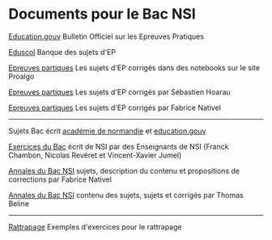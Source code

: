 # Documents pour le Bac NSI


[Education.gouv](https://www.education.gouv.fr/bo/22/Hebdo3/MENE2138280N.htm) Bulletin Officiel sur les Epreuves Pratiques

[Eduscol](https://eduscol.education.fr/2661/banque-des-epreuves-pratiques-de-specialite-nsi) Banque des sujets d'EP

[Epreuves partiques](https://progalgo.fr/page7.php) Les sujets d'EP corrigés dans des notebooks sur le site Proalgo

[Epreuves partiques](https://sebhoa.gitlab.io/nsi/BNS_2022/) Les sujets d'EP corrigés par Sébastien Hoarau

[Epreuves partiques](https://fabricenativel.github.io/NSITerminale/Annales/2022/EP/) Les sujets d'EP corrigés par Fabrice Nativel

-------------------------------------------------------------------

Sujets Bac écrit [académie de normandie](https://nsi-snt.ac-normandie.fr/sujets-du-baccalaureat-2022-terminale-nsi)  et [education.gouv](https://www.education.gouv.fr/reussir-au-lycee/bac-2022-les-sujets-des-epreuves-ecrites-de-specialite-341303) 

[Exercices du Bac](https://e-nsi.gitlab.io/ecrit/) écrit de NSI par des Enseignants de NSI (Franck Chambon, Nicolas Revéret et Vincent-Xavier Jumel)
 
 [Annales du Bac NSI](https://fabricenativel.github.io/index_annales/) sujets, description du contenu et propositions de corrections par Fabrice Nativel

 [Annales du Bac NSI](https://kxs.fr/sujets/terminale-ecrit) contenu des sujets, sujets et corrigés par Thomas Beline 



----------------------------------------

[Rattrapage](https://nsi-snt.ac-normandie.fr/exercices-pour-l-oral-de-controle-en-nsi) Exemples d'exercices pour le rattrapage

